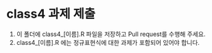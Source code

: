 class4 과제 제출
================

1.  이 폴더에 class4\_\[이름\].R 파일을 저장하고 Pull request를 수행해 주세요.
2.  class4\_\[이름\].R 에는 정규표현식에 대한 과제가 포함되어 있어야 합니다.

